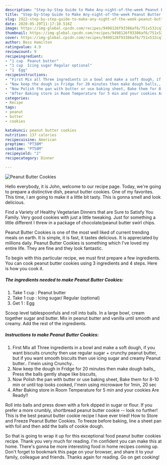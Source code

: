 ```yaml
---
description: "Step-by-Step Guide to Make Any-night-of-the-week Peanut Butter Cookies"
title: "Step-by-Step Guide to Make Any-night-of-the-week Peanut Butter Cookies"
slug: 2922-step-by-step-guide-to-make-any-night-of-the-week-peanut-butter-cookies
date: 2020-05-29T11:17:10.516Z
image: https://img-global.cpcdn.com/recipes/9498126f93386af6/751x532cq70/peanut-butter-cookies-recipe-main-photo.jpg
thumbnail: https://img-global.cpcdn.com/recipes/9498126f93386af6/751x532cq70/peanut-butter-cookies-recipe-main-photo.jpg
cover: https://img-global.cpcdn.com/recipes/9498126f93386af6/751x532cq70/peanut-butter-cookies-recipe-main-photo.jpg
author: Bess Hamilton
ratingvalue: 4.9
reviewcount: 9
recipeingredient:
- "1 cup  Peanut butter"
- "1 cup  Icing sugar Regular optional"
- "1  Egg"
recipeinstructions:
- "First Mix all Three ingredients in a bowl and make a soft dough, if you want biscuits crunchy then use regular sugar + crunchy peanut butter, but if you want smooth biscuits then use icing sugar and creamy Peanut butter.. I&#39;mein using Crunchy.."
- "Now keep the dough in Fridge for 20 minutes then make dough balls,, Press the balls gently shape like biscuits,"
- "Now Polish the pan with butter or use baking sheet, Bake them for 8-10 min or until top looks cooked, I&#39;mein using microwave for 1min, 20 sec"
- "After Baking store in Room Temperature for 5 min and your cookies Are Ready!!"
categories:
- Recipe
tags:
- peanut
- butter
- cookies

katakunci: peanut butter cookies 
nutrition: 137 calories
recipecuisine: American
preptime: "PT38M"
cooktime: "PT58M"
recipeyield: "2"
recipecategory: Dinner

---
```



![Peanut Butter Cookies](https://img-global.cpcdn.com/recipes/9498126f93386af6/751x532cq70/peanut-butter-cookies-recipe-main-photo.jpg)

Hello everybody, it is John, welcome to our recipe page. Today, we're going to prepare a distinctive dish, peanut butter cookies. One of my favorites. This time, I am going to make it a little bit tasty. This is gonna smell and look delicious.

Find a Variety of Healthy Vegetarian Dinners that are Sure to Satisfy You Family. Very good cookies with just a little tweaking. Just for something a little different I threw in a package of chocolate/peanut butter swirl chips.

Peanut Butter Cookies is one of the most well liked of current trending meals on earth. It is simple, it is fast, it tastes delicious. It is appreciated by millions daily. Peanut Butter Cookies is something which I've loved my entire life. They are fine and they look fantastic.


To begin with this particular recipe, we must first prepare a few ingredients. You can cook peanut butter cookies using 3 ingredients and 4 steps. Here is how you cook it.

<!--inarticleads1-->

##### The ingredients needed to make Peanut Butter Cookies:

1. Take 1 cup : Peanut butter
1. Take 1 cup : Icing sugar/ Regular (optional)
1. Get 1 : Egg


Scoop level tablespoonfuls and roll into balls. In a large bowl, cream together sugar and butter. Mix in peanut butter and vanilla until smooth and creamy. Add the rest of the ingredients. 

<!--inarticleads2-->

##### Instructions to make Peanut Butter Cookies:

1. First Mix all Three ingredients in a bowl and make a soft dough, if you want biscuits crunchy then use regular sugar + crunchy peanut butter, but if you want smooth biscuits then use icing sugar and creamy Peanut butter.. I&#39;mein using Crunchy..
1. Now keep the dough in Fridge for 20 minutes then make dough balls,, Press the balls gently shape like biscuits,
1. Now Polish the pan with butter or use baking sheet, Bake them for 8-10 min or until top looks cooked, I&#39;mein using microwave for 1min, 20 sec
1. After Baking store in Room Temperature for 5 min and your cookies Are Ready!!


Roll into balls and press down with a fork dipped in sugar or flour. If you prefer a more crumbly, shortbread peanut butter cookie -- look no further! This is the best peanut butter cookie recipe I have ever tried! How to Store and Freeze Peanut Butter Cookies. To freeze before baking, line a sheet pan with foil and then add the balls of cookie dough. 

So that is going to wrap it up for this exceptional food peanut butter cookies recipe. Thank you very much for reading. I'm confident you can make this at home. There's gonna be more interesting food in home recipes coming up. Don't forget to bookmark this page on your browser, and share it to your family, colleague and friends. Thanks again for reading. Go on get cooking!
